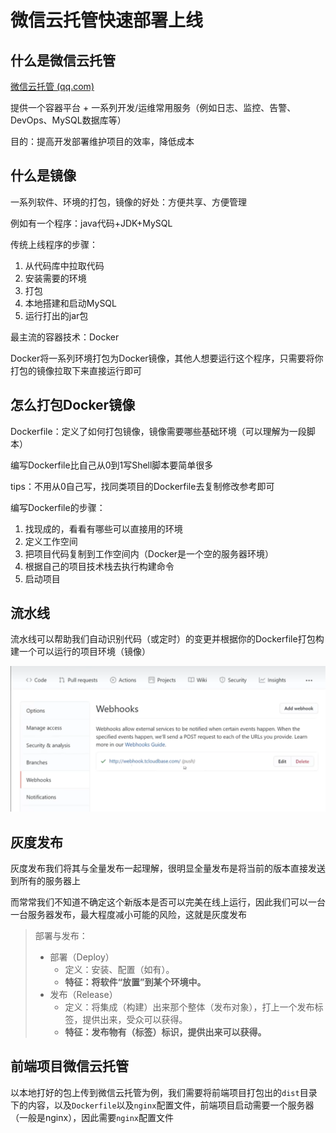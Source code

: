 # 微信云托管快速部署上线

## 什么是微信云托管

[微信云托管 (qq.com)](https://cloud.weixin.qq.com/cloudrun/)

提供一个容器平台 + 一系列开发/运维常用服务（例如日志、监控、告警、DevOps、MySQL数据库等）

目的：提高开发部署维护项目的效率，降低成本



## 什么是镜像

一系列软件、环境的打包，镜像的好处：方便共享、方便管理

例如有一个程序：java代码+JDK+MySQL

传统上线程序的步骤：

1. 从代码库中拉取代码
2. 安装需要的环境
3. 打包
4. 本地搭建和启动MySQL
5. 运行打出的jar包

最主流的容器技术：Docker

Docker将一系列环境打包为Docker镜像，其他人想要运行这个程序，只需要将你打包的镜像拉取下来直接运行即可



## 怎么打包Docker镜像

Dockerfile：定义了如何打包镜像，镜像需要哪些基础环境（可以理解为一段脚本）

编写Dockerfile比自己从0到1写Shell脚本要简单很多

tips：不用从0自己写，找同类项目的Dockerfile去复制修改参考即可

编写Dockerfile的步骤：

1. 找现成的，看看有哪些可以直接用的环境
2. 定义工作空间
3. 把项目代码复制到工作空间内（Docker是一个空的服务器环境）
4. 根据自己的项目技术栈去执行构建命令
5. 启动项目




## 流水线

流水线可以帮助我们自动识别代码（或定时）的变更并根据你的Dockerfile打包构建一个可以运行的项目环境（镜像）

![72033629294](微信云托管快速部署上线.assets/1720336292940.png)



## 灰度发布

灰度发布我们将其与全量发布一起理解，很明显全量发布是将当前的版本直接发送到所有的服务器上

而常常我们不知道不确定这个新版本是否可以完美在线上运行，因此我们可以一台一台服务器发布，最大程度减小可能的风险，这就是灰度发布

> 部署与发布：
>
> - 部署（Deploy）
>   - 定义：安装、配置（如有）。
>   - **特征：将软件“放置”到某个环境中。**
> - 发布（Release）
>   - 定义：将集成（构建）出来那个整体（发布对象），打上一个发布标签，提供出来，受众可以获得。
>   - **特征：发布物有（标签）标识，提供出来可以获得。**



## 前端项目微信云托管

以本地打好的包上传到微信云托管为例，我们需要将前端项目打包出的`dist`目录下的内容，以及`Dockerfile`以及`nginx`配置文件，前端项目启动需要一个服务器（一般是nginx），因此需要`nginx`配置文件






